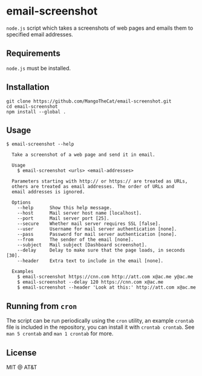 
# email-screenshot

`node.js` script which takes a screenshots of web pages and emails them to
specified email addresses.

## Requirements

`node.js` must be installed.

## Installation

```
git clone https://github.com/MangoTheCat/email-screenshot.git
cd email-screenshot
npm install --global .
```

## Usage

```
$ email-screenshot --help

  Take a screenshot of a web page and send it in email.

  Usage
    $ email-screenshot <urls> <email-addresses>

  Parameters starting with http:// or https:// are treated as URLs,
  others are treated as email addresses. The order of URLs and
  email addresses is ignored.

  Options
    --help      Show this help message.
    --host      Mail server host name [localhost].
    --port      Mail server port [25].
    --secure    Whether mail server requires SSL [false].
    --user      Username for mail server authentication [none].
    --pass      Password for mail server authentication [none].
    --from      The sender of the email [none].
    --subject   Mail subject [Dashboard screenshot].
    --delay     Delay to make sure that the page loads, in seconds [30].
	--header    Extra text to include in the email [none].

  Examples
    $ email-screenshot https://cnn.com http://att.com x@ac.me y@ac.me
    $ email-screenshot --delay 120 https://cnn.com x@ac.me
    $ email-screenshot --header 'Look at this:' http://att.com x@ac.me

```

## Running from `cron`

The script can be run periodically using the `cron` utility, an
example `crontab` file is included in the repository, you can install it
with `crontab crontab`. See `man 5 crontab` and `man 1 crontab` for more.

## License

MIT @ AT&T
